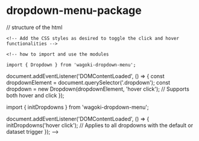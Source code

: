 # dropdown-menu-package


// structure of the html

<!-- <div class="dropdown" data-trigger="click hover">
        <button class="dropdown-button">Dropdown</button>
        <ul class="dropdown-menu">
            <li><a href="#item1">Item 1</a></li>
            <li><a href="#item2">Item 2</a></li>
            <li><a href="#item3">Item 3</a></li>
        </ul>
    </div> -->

    <!-- Add the CSS styles as desired to toggle the click and hover functionalities -->

    <!-- how to import and use the modules

    import { Dropdown } from 'wagoki-dropdown-menu';

document.addEventListener('DOMContentLoaded', () => {
  const dropdownElement = document.querySelector('.dropdown');
  const dropdown = new Dropdown(dropdownElement, 'hover click'); // Supports both hover and click
});


import { initDropdowns } from 'wagoki-dropdown-menu';

document.addEventListener('DOMContentLoaded', () => {
  initDropdowns('hover click'); // Applies to all dropdowns with the default or dataset trigger
}); -->
